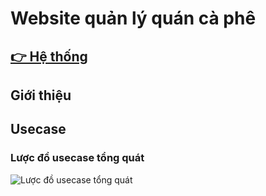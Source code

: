 # Website quản lý quán cà phê

## [ 👉 Hệ thống](https://hphudev.github.io/coffeeshopmanagement/)

## Giới thiệu

## Usecase
### Lược đồ usecase tổng quát

![Lược đồ usecase tổng quát](./usecase/master.svg)
